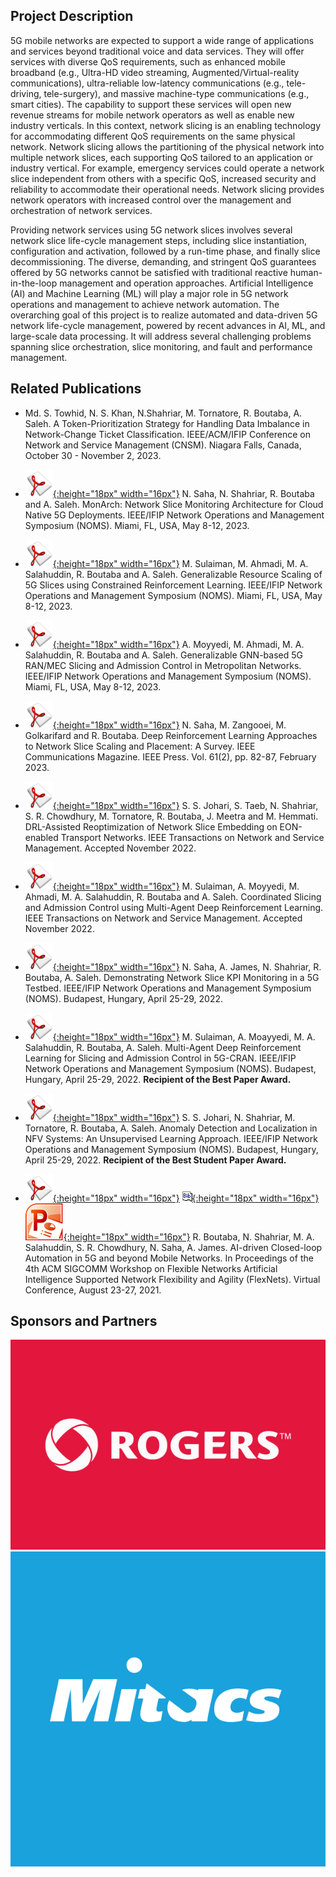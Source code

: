 ## Project Description

5G mobile networks are expected to support a wide range of applications and services beyond traditional voice and data services. They will offer services with diverse QoS requirements, such as enhanced mobile broadband (e.g., Ultra-HD video streaming, Augmented/Virtual-reality communications), ultra-reliable low-latency communications (e.g., tele-driving, tele-surgery), and massive machine-type communications (e.g., smart cities). The capability to support these services will open new revenue streams for mobile network operators as well as enable new industry verticals. In this context, network slicing is an enabling technology for accommodating different QoS requirements on the same physical network. Network slicing allows the partitioning of the physical network into multiple network slices, each supporting QoS tailored to an application or industry vertical. For example, emergency services could operate a network slice independent from others with a specific QoS, increased security and reliability to accommodate their operational needs. Network slicing provides network operators with increased control over the management and orchestration of network services.

Providing network services using 5G network slices involves several network slice life-cycle management steps, including slice instantiation, configuration and activation, followed by a run-time phase, and finally slice decommissioning. The diverse, demanding, and stringent QoS guarantees offered by 5G networks cannot be satisfied with traditional reactive human-in-the-loop management and operation approaches. Artificial Intelligence (AI) and Machine Learning (ML) will play a major role in 5G network operations and management to achieve network automation. The overarching goal of this project is to realize automated and data-driven 5G network life-cycle management, powered by recent advances in AI, ML, and large-scale data processing. It will address several challenging problems spanning slice orchestration, slice monitoring, and fault and performance management.

## Related Publications
- Md. S. Towhid, N. S. Khan, N.Shahriar, M. Tornatore, R. Boutaba, A. Saleh. A Token-Prioritization Strategy for Handling Data Imbalance in Network-Change Ticket Classification. IEEE/ACM/IFIP Conference on Network and Service Management (CNSM). Niagara Falls, Canada, October 30 - November 2, 2023.


- [![Paper](assets/pdflogo.gif){:height="18px" width="16px"}](https://rboutaba.cs.uwaterloo.ca/Papers/Conferences/2023/monarch.pdf) N. Saha, N. Shahriar, R. Boutaba and A. Saleh. MonArch: Network Slice Monitoring Architecture for Cloud Native 5G Deployments. IEEE/IFIP Network Operations and Management Symposium (NOMS). Miami, FL, USA, May 8-12, 2023. 

- [![Paper](assets/pdflogo.gif){:height="18px" width="16px"}](https://rboutaba.cs.uwaterloo.ca/Papers/Conferences/2023/scaling-upload.pdf) M. Sulaiman, M. Ahmadi, M. A. Salahuddin, R. Boutaba and A. Saleh. Generalizable Resource Scaling of 5G Slices using Constrained Reinforcement Learning. IEEE/IFIP Network Operations and Management Symposium (NOMS). Miami, FL, USA, May 8-12, 2023. 

- [![Paper](assets/pdflogo.gif){:height="18px" width="16px"}](https://rboutaba.cs.uwaterloo.ca/Papers/Conferences/2023/GNN-upload.pdf) A. Moyyedi, M. Ahmadi, M. A. Salahuddin, R. Boutaba and A. Saleh. Generalizable GNN-based 5G RAN/MEC Slicing and Admission Control in Metropolitan Networks. IEEE/IFIP Network Operations and Management Symposium (NOMS). Miami, FL, USA, May 8-12, 2023. 

- [![Paper](assets/pdflogo.gif){:height="18px" width="16px"}](https://rboutaba.cs.uwaterloo.ca/Papers/Journals/2023/SahaCOMMAG2023.pdf) N. Saha, M. Zangooei, M. Golkarifard and R. Boutaba. Deep Reinforcement Learning Approaches to Network Slice Scaling and Placement: A Survey. IEEE Communications Magazine. IEEE Press. Vol. 61(2), pp. 82-87, February 2023.

- [![Paper](assets/pdflogo.gif){:height="18px" width="16px"}](https://rboutaba.cs.uwaterloo.ca/Papers/Journals/2023/JohariTNSM2023.pdf) S. S. Johari, S. Taeb, N. Shahriar, S. R. Chowdhury, M. Tornatore, R. Boutaba, J. Meetra and M. Hemmati. DRL-Assisted Reoptimization of Network Slice Embedding on EON-enabled Transport Networks. IEEE Transactions on Network and Service Management. Accepted November 2022.

- [![Paper](assets/pdflogo.gif){:height="18px" width="16px"}](https://rboutaba.cs.uwaterloo.ca/Papers/Journals/2023/SulaimanTNSM2022.pdf) M. Sulaiman, A. Moyyedi, M. Ahmadi, M. A. Salahuddin, R. Boutaba and A. Saleh. Coordinated Slicing and Admission Control using Multi-Agent Deep Reinforcement Learning. IEEE Transactions on Network and Service Management. Accepted November 2022.

- [![Paper](assets/pdflogo.gif){:height="18px" width="16px"}](http://rboutaba.cs.uwaterloo.ca/Papers/Conferences/2022/SahaNOMS22.pdf) N. Saha, A. James, N. Shahriar, R. Boutaba, A. Saleh. Demonstrating Network Slice KPI Monitoring in a 5G Testbed. IEEE/IFIP Network Operations and Management Symposium (NOMS). Budapest, Hungary, April 25-29, 2022.

- [![Paper](assets/pdflogo.gif){:height="18px" width="16px"}](http://rboutaba.cs.uwaterloo.ca/Papers/Conferences/2022/SulaimanNOMS22.pdf) M. Sulaiman, A. Moayyedi, M. A. Salahuddin, R. Boutaba, A. Saleh. Multi-Agent Deep Reinforcement Learning for Slicing and Admission Control in 5G-CRAN. IEEE/IFIP Network Operations and Management Symposium (NOMS). Budapest, Hungary, April 25-29, 2022. **Recipient of the Best Paper Award.**

- [![Paper](assets/pdflogo.gif){:height="18px" width="16px"}](http://rboutaba.cs.uwaterloo.ca/Papers/Conferences/2022/JohariNOMS22.pdf) S. S. Johari, N. Shahriar, M. Tornatore, R. Boutaba, A. Saleh. Anomaly Detection and Localization in NFV Systems: An Unsupervised Learning Approach. IEEE/IFIP Network Operations and Management Symposium (NOMS). Budapest, Hungary, April 25-29, 2022. **Recipient of the Best Student Paper Award.**

- [![Paper](assets/pdflogo.gif){:height="18px" width="16px"}](http://rboutaba.cs.uwaterloo.ca/Papers/Conferences/2021/BoutabaFlexNets21.pdf) [![Bibtex](assets/bibtex-logo.gif){:height="18px" width="16px"}](http://rboutaba.cs.uwaterloo.ca/Papers/Conferences/2021/BoutabaFlexNets21.bib) [![Slides](assets/slideslogo.gif){:height="18px" width="16px"}](http://rboutaba.cs.uwaterloo.ca/Papers/Conferences/2021/BoutabaFlexNets21.pptx) R. Boutaba, N. Shahriar, M. A. Salahuddin, S. R. Chowdhury, N. Saha, A. James. AI-driven Closed-loop Automation in 5G and beyond Mobile Networks. In Proceedings of the 4th ACM SIGCOMM Workshop on Flexible Networks Artificial Intelligence Supported Network Flexibility and Agility (FlexNets). Virtual Conference, August 23-27, 2021.


## Sponsors and Partners
<div class="row">
  <div class="img1">
    <img src="assets/rogers-logo.jpg" alt="Rogers"/>
  </div>
  <div class="img2">
    <img src="assets/mitacs-logo.png" alt="Mitacs"/>
  </div>
</div>

